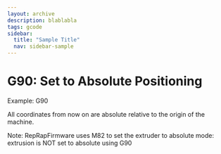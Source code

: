 ```yaml
---
layout: archive
description: blablabla
tags: gcode
sidebar:
  title: "Sample Title"
  nav: sidebar-sample
---
```

# G90: Set to Absolute Positioning #
Example: G90

All coordinates from now on are absolute relative to the origin of the machine.

Note: RepRapFirmware uses M82 to set the extruder to absolute mode: extrusion is NOT set to absolute using G90
